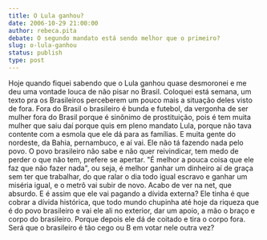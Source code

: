 ```yaml
---
title: O Lula ganhou?
date: 2006-10-29 21:00:00
author: rebeca.pita
debate: O segundo mandato está sendo melhor que o primeiro?
slug: o-lula-ganhou
status: publish 
type: post
---
```


Hoje quando fiquei sabendo que o Lula ganhou quase desmoronei e me deu uma vontade louca de não pisar no Brasil. Coloquei está semana, um texto pra os Brasileiros perceberem um pouco mais a situação deles visto de fora. Fora do Brasil o brasileiro é bunda e futebol, da vergonha de ser mulher fora do Brasil porque é sinônimo de prostituição, pois é tem muita mulher que saiu daí porque quis em pleno mandato Lula, porque não tava contente com a esmola que ele dá para as famílias. E muita gente do nordeste, da Bahia, pernambuco, e aí vai. Ele não tá fazendo nada pelo povo. O povo brasileiro não sabe e não quer reivindicar, tem medo de perder o que não tem, prefere se apertar. "É melhor a pouca coisa que ele faz que não fazer nada", ou seja, é melhor ganhar um dinheiro aí de graça sem ter que trabalhar, do que ralar o dia todo igual escravo e ganhar um miséria igual, e o metrô vai subir de novo. Acabo de ver na net, que absurdo. E é assim que ele vai pagando a dívida externa? Ele tinha é que cobrar a dívida histórica, que todo mundo chupinha até hoje da riqueza que é do povo brasileiro e vai ele ali no exterior, dar um apoio, a mão o braço e corpo do brasileiro. Porque depois ele dá de coitado e tira o corpo fora. Será que o brasileiro é tão cego ou B em votar nele outra vez?

